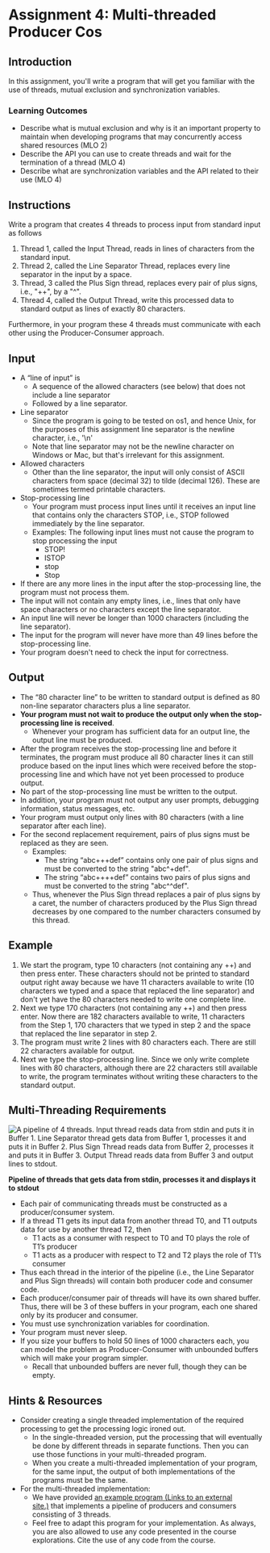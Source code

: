 # Assignment 4: Multi-threaded Producer Cos

## Introduction
In this assignment, you'll write a program that will get you familiar with the use of threads, mutual exclusion and synchronization variables.
### Learning Outcomes
- Describe what is mutual exclusion and why is it an important property to maintain when developing programs that may concurrently access shared resources (MLO 2)
- Describe the API you can use to create threads and wait for the termination of a thread (MLO 4)
- Describe what are synchronization variables and the API related to their use (MLO 4)
## Instructions
Write a program that creates 4 threads to process input from standard input as follows

1. Thread 1, called the Input Thread, reads in lines of characters from the standard input.
1. Thread 2, called the Line Separator Thread, replaces every line separator in the input by a space.
1. Thread, 3 called the Plus Sign thread, replaces every pair of plus signs, i.e., "++", by a "^".
1. Thread 4, called the Output Thread, write this processed data to standard output as lines of exactly 80 characters.

Furthermore, in your program these 4 threads must communicate with each other using the Producer-Consumer approach. 
## Input
- A “line of input” is
  - A sequence of the allowed characters (see below) that does not include a line separator
  - Followed by a line separator.
- Line separator
  - Since the program is going to be tested on os1, and hence Unix, for the purposes of this assignment line separator is the newline character, i.e., '\n'
  - Note that line separator may not be the newline character on Windows or Mac, but that's irrelevant for this assignment.
- Allowed characters
  - Other than the line separator, the input will only consist of ASCII characters from space (decimal 32) to tilde (decimal 126). These are sometimes termed printable characters.
- Stop-processing line
  - Your program must process input lines until it receives an input line that contains only the characters STOP, i.e., STOP followed immediately by the line separator.
  - Examples: The following input lines must not cause the program to stop processing the input
    - STOP!
    - ISTOP
    - stop
    - Stop
- If there are any more lines in the input after the stop-processing line, the program must not process them.
- The input will not contain any empty lines, i.e., lines that only have space characters or no characters except the line separator.
- An input line will never be longer than 1000 characters (including the line separator).
- The input for the program will never have more than 49 lines before the stop-processing line.
- Your program doesn't need to check the input for correctness.
## Output
- The “80 character line” to be written to standard output is defined as 80 non-line separator characters plus a line separator.
- **Your program must not wait to produce the output only when the stop-processing line is received**.
  - Whenever your program has sufficient data for an output line, the output line must be produced.
- After the program receives the stop-processing line and before it terminates, the program must produce all 80 character lines it can still produce based on the input lines which were received before the stop-processing line and which have not yet been processed to produce output.
- No part of the stop-processing line must be written to the output.
- In addition, your program must not output any user prompts, debugging information, status messages, etc.
- Your program must output only lines with 80 characters (with a line separator after each line).
- For the second replacement requirement, pairs of plus signs must be replaced as they are seen.
  - Examples:
    - The string “abc+++def” contains only one pair of plus signs and must be converted to the string "abc^+def".
    - The string “abc++++def” contains two pairs of plus signs and must be converted to the string "abc^^def".
  - Thus, whenever the Plus Sign thread replaces a pair of plus signs by a caret, the number of characters produced by the Plus Sign thread decreases by one compared to the number characters consumed by this thread.
## Example
1. We start the program, type 10 characters (not containing any ++) and then press enter. These characters should not be printed to standard output right away because we have 11 characters available to write (10 characters we typed and a space that replaced the line separator) and don't yet have the 80 characters needed to write one complete line.
1. Next we type 170 characters (not containing any ++) and then press enter. Now there are 182 characters available to write, 11 characters from the Step 1, 170 characters that we typed in step 2 and the space that replaced the line separator in step 2.
1. The program must write 2 lines with 80 characters each. There are still 22 characters available for output.
1. Next we type the stop-processing line. Since we only write complete lines with 80 characters, although there are 22 characters still available to write, the program terminates without writing these characters to the standard output.
## Multi-Threading Requirements
![A pipeline of 4 threads. Input thread reads data from stdin and puts it in Buffer 1. Line Separator thread gets data from Buffer 1, processes it and puts it in Buffer 2. Plus Sign Thread reads data from Buffer 2, processes it and puts it in Buffer 3. Output Thread reads data from Buffer 3 and output lines to stdout.](Aspose.Words.85b71109-a95e-4d45-8b64-3018749c4308.001.png)

**Pipeline of threads that gets data from stdin, processes it and displays it to stdout**

- Each pair of communicating threads must be constructed as a producer/consumer system.
- If a thread T1 gets its input data from another thread T0, and T1 outputs data for use by another thread T2, then
  - T1 acts as a consumer with respect to T0 and T0 plays the role of T1’s producer
  - T1 acts as a producer with respect to T2 and T2 plays the role of T1’s consumer
- Thus each thread in the interior of the pipeline (i.e., the Line Separator and Plus Sign threads) will contain both producer code and consumer code.
- Each producer/consumer pair of threads will have its own shared buffer. Thus, there will be 3 of these buffers in your program, each one shared only by its producer and consumer.
- You must use synchronization variables for coordination.
- Your program must never sleep.
- If you size your buffers to hold 50 lines of 1000 characters each, you can model the problem as Producer-Consumer with unbounded buffers which will make your program simpler.
  - Recall that unbounded buffers are never full, though they can be empty.
## Hints & Resources
- Consider creating a single threaded implementation of the required processing to get the processing logic ironed out.
  - In the single-threaded version, put the processing that will eventually be done by different threads in separate functions. Then you can use those functions in your multi-threaded program.
  - When you create a multi-threaded implementation of your program, for the same input, the output of both implementations of the programs must be the same.
- For the multi-threaded implementation:
  - We have provided [an example program (Links to an external site.)](https://repl.it/@cs344/65prodconspipelinec) that implements a pipeline of producers and consumers consisting of 3 threads.
  - Feel free to adapt this program for your implementation. As always, you are also allowed to use any code presented in the course explorations. Cite the use of any code from the course.

